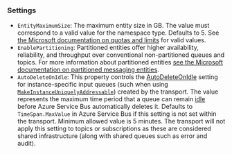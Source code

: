 ### Settings

* `EntityMaximumSize`: The maximum entity size in GB. The value must correspond to a valid value for the namespace type. Defaults to 5. See [the Microsoft documentation on quotas and limits](https://docs.microsoft.com/en-us/azure/service-bus-messaging/service-bus-quotas) for valid values.
* `EnablePartitioning`: Partitioned entities offer higher availability, reliability, and throughput over conventional non-partitioned queues and topics. For more information about partitioned entities [see the Microsoft documentation on partitioned messaging entities](https://docs.microsoft.com/en-us/azure/service-bus-messaging/service-bus-partitioning).
* `AutoDeleteOnIdle`: This property controls the [AutoDeleteOnIdle](https://learn.microsoft.com/en-us/azure/service-bus-messaging/advanced-features-overview#autodelete-on-idle) setting for instance-specific input queues (such when using [`MakeInstanceUniquelyAddressable`](/nservicebus/messaging/routing.md#make-instance-uniquely-addressable)) created by the transport. The value represents the maximum time period that a queue can remain [idle](https://learn.microsoft.com/en-us/azure/service-bus-messaging/message-expiration#idleness) before Azure Service Bus automatically deletes it. Defaults to `TimeSpan.MaxValue` in Azure Service Bus if this setting is not set within the transport. Minimum allowed value is 5 minutes. The transport will not apply this setting to topics or subscriptions as these are considered shared infrastructure (along with shared queues such as error and audit).